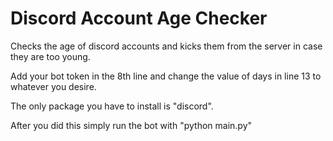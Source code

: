 # Discord Account Age Checker

Checks the age of discord accounts and kicks them from the server in case they are too young.

Add your bot token in the 8th line and change the value of days in line 13 to whatever you desire.

The only package you have to install is "discord".

After you did this simply run the bot with "python main.py"
